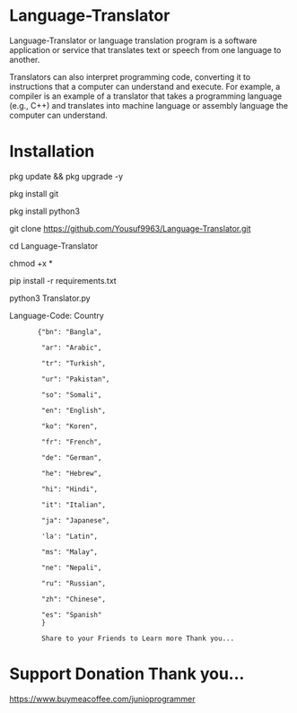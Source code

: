 # Language-Translator
Language-Translator or language translation program is a software application or service that translates text or speech from one language to another.

Translators can also interpret programming code, converting it to instructions that a computer can understand and execute. For example, a compiler is an example of a translator that takes a programming language (e.g., C++) and translates into machine language or assembly language the computer can understand.

# Installation

pkg update  && pkg upgrade -y

pkg install git

pkg install python3

git clone https://github.com/Yousuf9963/Language-Translator.git

cd Language-Translator

chmod +x *

pip install -r requirements.txt

python3 Translator.py

Language-Code: Country

           {"bn": "Bangla",

            "ar": "Arabic",

            "tr": "Turkish",

            "ur": "Pakistan",

            "so": "Somali",

            "en": "English",

            "ko": "Koren",

            "fr": "French",

            "de": "German",

            "he": "Hebrew",

            "hi": "Hindi",

            "it": "Italian",

            "ja": "Japanese",

            'la': "Latin",

            "ms": "Malay",

            "ne": "Nepali",

            "ru": "Russian",

            "zh": "Chinese",

            "es": "Spanish"
            }
            
            Share to your Friends to Learn more Thank you...

# Support Donation Thank you...

https://www.buymeacoffee.com/junioprogrammer
